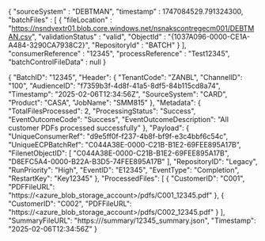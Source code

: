 {
  "sourceSystem" : "DEBTMAN",
  "timestamp" : 1747084529.791324300,
  "batchFiles" : [ {
    "fileLocation" : "https://nsndvextr01.blob.core.windows.net/nsnakscontregecm001/DEBTMAN.csv",
    "validationStatus" : "valid",
    "ObjectId" : "{1037A096-0000-CE1A-A484-3290CA7938C2}",
    "RepositoryId" : "BATCH"
  } ],
  "consumerReference" : "12345",
  "processReference" : "Test12345",
  "batchControlFileData" : null
}

{
  "BatchID": "12345",
  "Header": {
    "TenantCode": "ZANBL",
    "ChannelID": "100",
    "AudienceID": "f7359b3f-4d8f-41a5-8df5-84b115cd8a74",
    "Timestamp": "2025-02-06T12:34:56Z",
    "SourceSystem": "CARD",
    "Product": "CASA",
    "JobName": "SMM815"
  },
  "Metadata": {
    "TotalFilesProcessed": 2,
    "ProcessingStatus": "Success",
    "EventOutcomeCode": "Success",
    "EventOutcomeDescription": "All customer PDFs processed successfully"
  },
  "Payload": {
    "UniqueConsumerRef": "d9e5ff0f-f237-4b8f-bf9f-e3c4bbf6c54c",
    "UniqueECPBatchRef": "C044A38E-0000-C21B-B1E2-69FEE895A17B",
    "FilenetObjectID": [
      "C044A38E-0000-C21B-B1E2-69FEE895A17B",
      "D8EFC5A4-0000-B22A-B3D5-74FEE895A17B"
    ],
    "RepositoryID": "Legacy",
    "RunPriority": "High",
    "EventID": "E12345",
    "EventType": "Completion",
    "RestartKey": "Key12345"
  },
  "ProcessedFiles": [
    {
      "CustomerID": "C001",
      "PDFFileURL": "https://<azure_blob_storage_account>/pdfs/C001_12345.pdf"
    },
    {
      "CustomerID": "C002",
      "PDFFileURL": "https://<azure_blob_storage_account>/pdfs/C002_12345.pdf"
    }
  ],
  "SummaryFileURL": "https:///summary/12345_summary.json",
  "Timestamp": "2025-02-06T12:34:56Z"
}

